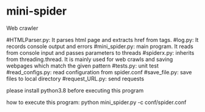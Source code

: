 # mini-spider
Web crawler

#HTMLParser.py: 
It parses html page and extracts href from tags.
#log.py: 
It records console output and errors
#mini_spider.py: 
main program. It reads from console input and passes parameters to threads
#spiderx.py: 
inherits from threading.thread. It is mainly used for web crawls and saving webpages which match the given pattern
#tests.py: 
unit test
#read_configs.py: 
read configuration from spider.conf
#save_file.py: 
save files to local directory
#request_URL.py: 
send requests

please install python3.8 before executing this program

how to execute this program: python mini_spider.py -c conf/spider.conf 
